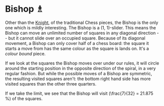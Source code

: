 # Bishop &#x2657;

Other than the [Knight](knight.html), of the traditional Chess pieces,
the Bishop
is the only one which is mildly interesting. The Bishop is a 
(1, 1)-slider. This means the Bishop can move an unlimited number
of squares in any diagonal direction -- but it cannot slide over
an occupied square. Because of its diagonal movement, a Bishop can
only cover half of a chess board: the square it starts a move from
has the same colour as the square is lands on. It's a *colour bound*
piece.

If we look at the squares the Bishop moves over under our rules,
it will circle around the starting position in the opposite direction
of the spiral, in a very regular fashion. But while the possible
moves of a Bishop are symmetric, the resulting visited squares aren't:
the bottom right hand side has more visited squares than the other
three quarters.

If we take the limit, we see that the Bishop will visit
\(\frac{7}{32} = 21.875 \%\) of the squares.

<div class      = "trapped"
     data-piece = "bishop">
</div>  

